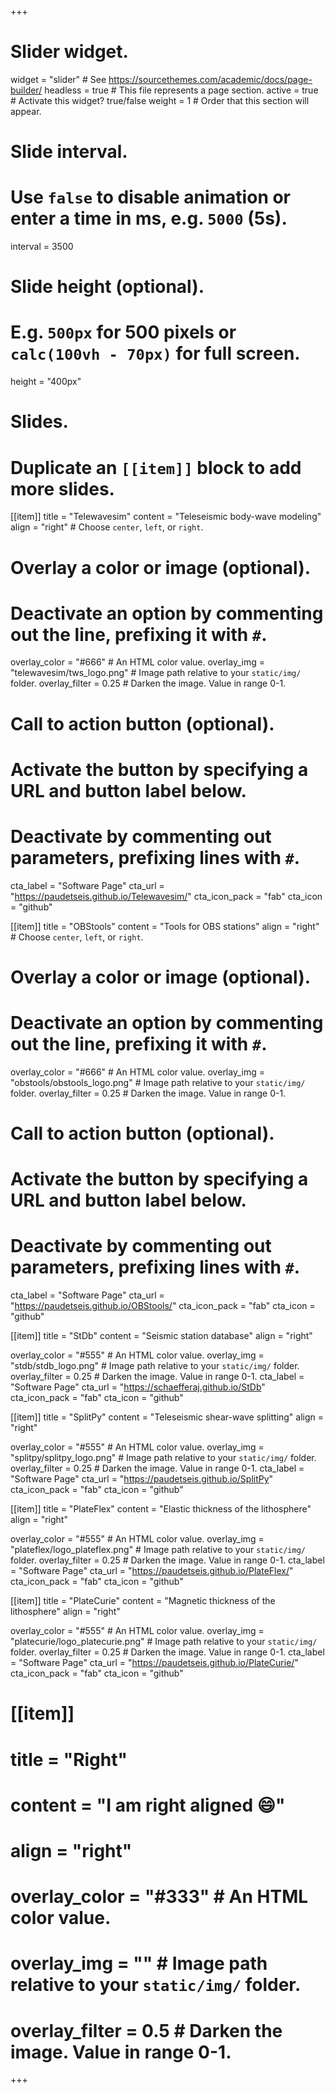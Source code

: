 +++
# Slider widget.
widget = "slider"  # See https://sourcethemes.com/academic/docs/page-builder/
headless = true  # This file represents a page section.
active = true  # Activate this widget? true/false
weight = 1  # Order that this section will appear.

# Slide interval.
# Use `false` to disable animation or enter a time in ms, e.g. `5000` (5s).
interval = 3500

# Slide height (optional).
# E.g. `500px` for 500 pixels or `calc(100vh - 70px)` for full screen.
height = "400px"

# Slides.
# Duplicate an `[[item]]` block to add more slides.
[[item]]
  title = "Telewavesim"
  content = "Teleseismic body-wave modeling"
  align = "right"  # Choose `center`, `left`, or `right`.

  # Overlay a color or image (optional).
  #   Deactivate an option by commenting out the line, prefixing it with `#`.
  overlay_color = "#666"  # An HTML color value.
  overlay_img = "telewavesim/tws_logo.png"  # Image path relative to your `static/img/` folder.
  overlay_filter = 0.25  # Darken the image. Value in range 0-1.

  # Call to action button (optional).
  #   Activate the button by specifying a URL and button label below.
  #   Deactivate by commenting out parameters, prefixing lines with `#`.
  cta_label = "Software Page"
  cta_url = "https://paudetseis.github.io/Telewavesim/"
  cta_icon_pack = "fab"
  cta_icon = "github"

[[item]]
  title = "OBStools"
  content = "Tools for OBS stations"
  align = "right"  # Choose `center`, `left`, or `right`.

  # Overlay a color or image (optional).
  #   Deactivate an option by commenting out the line, prefixing it with `#`.
  overlay_color = "#666"  # An HTML color value.
  overlay_img = "obstools/obstools_logo.png"  # Image path relative to your `static/img/` folder.
  overlay_filter = 0.25  # Darken the image. Value in range 0-1.

  # Call to action button (optional).
  #   Activate the button by specifying a URL and button label below.
  #   Deactivate by commenting out parameters, prefixing lines with `#`.
  cta_label = "Software Page"
  cta_url = "https://paudetseis.github.io/OBStools/"
  cta_icon_pack = "fab"
  cta_icon = "github"

[[item]]
  title = "StDb"
  content = "Seismic station database"
  align = "right"

  overlay_color = "#555"  # An HTML color value.
  overlay_img = "stdb/stdb_logo.png"  # Image path relative to your `static/img/` folder.
  overlay_filter = 0.25  # Darken the image. Value in range 0-1.
  cta_label = "Software Page"
  cta_url = "https://schaefferaj.github.io/StDb"
  cta_icon_pack = "fab"
  cta_icon = "github"

[[item]]
  title = "SplitPy"
  content = "Teleseismic shear-wave splitting"
  align = "right"

  overlay_color = "#555"  # An HTML color value.
  overlay_img = "splitpy/splitpy_logo.png"  # Image path relative to your `static/img/` folder.
  overlay_filter = 0.25  # Darken the image. Value in range 0-1.
  cta_label = "Software Page"
  cta_url = "https://paudetseis.github.io/SplitPy"
  cta_icon_pack = "fab"
  cta_icon = "github"

[[item]]
  title = "PlateFlex"
  content = "Elastic thickness of the lithosphere"
  align = "right"

  overlay_color = "#555"  # An HTML color value.
  overlay_img = "plateflex/logo_plateflex.png"  # Image path relative to your `static/img/` folder.
  overlay_filter = 0.25  # Darken the image. Value in range 0-1.
  cta_label = "Software Page"
  cta_url = "https://paudetseis.github.io/PlateFlex/"
  cta_icon_pack = "fab"
  cta_icon = "github"

[[item]]
  title = "PlateCurie"
  content = "Magnetic thickness of the lithosphere"
  align = "right"

  overlay_color = "#555"  # An HTML color value.
  overlay_img = "platecurie/logo_platecurie.png"  # Image path relative to your `static/img/` folder.
  overlay_filter = 0.25  # Darken the image. Value in range 0-1.
  cta_label = "Software Page"
  cta_url = "https://paudetseis.github.io/PlateCurie/"
  cta_icon_pack = "fab"
  cta_icon = "github"

# [[item]]
#   title = "Right"
#   content = "I am right aligned :smile:"
#   align = "right"
# 
#   overlay_color = "#333"  # An HTML color value.
#   overlay_img = ""  # Image path relative to your `static/img/` folder.
#   overlay_filter = 0.5  # Darken the image. Value in range 0-1.
+++
